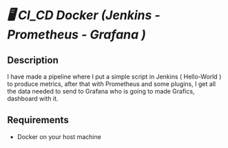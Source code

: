 # _🖥️ CI_CD Docker (Jenkins - Prometheus - Grafana )_

## Description
I have made a pipeline where I put a simple script in Jenkins ( Hello-World ) to produce metrics, after that with Prometheus and some plugins, I get all the data needed to send to Grafana who is going to made Grafics, dashboard with it.

## Requirements
  - Docker on your host machine
